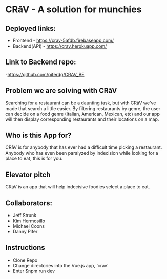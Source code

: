 # CRāV - A solution for munchies

## Deployed links: 
  - Frontend - https://crav-5afdb.firebaseapp.com/
  - Backend(API) - https://crav.herokuapp.com/

## Link to Backend repo: 
  -https://github.com/piferdg/CRAV_BE


## Problem we are solving with CRāV
  Searching for a restaurant can be a daunting task, but with CRāV we've made that search a little easier. By filtering restaurants by genre, the user can decide on a food genre (Italian, American, Mexican, etc) and our app will then display corresponding restaurants and their locations on a map. 

## Who is this App for?
  CRāV is for anybody that has ever had a difficult time picking a restaurant. Anybody who has even been paralyzed by indecision while looking for a place to eat, this is for you. 

## Elevator pitch
  CRāV is an app that will help indecisive foodies select a place to eat.


## Collaborators:
  - Jeff Strunk
  - Kim Hermosillo 
  - Michael Coons
  - Danny Pifer

## Instructions
  - Clone Repo
  - Change directories into the Vue.js app, 'crav'
  - Enter $npm run dev 


